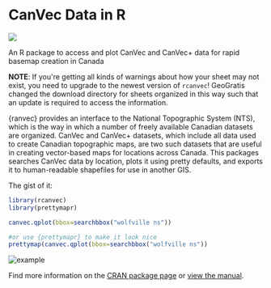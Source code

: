 # CanVec Data in R
[![](http://cranlogs.r-pkg.org/badges/rcanvec)](https://cran.r-project.org/package=rcanvec)

An R package to access and plot CanVec and CanVec+ data for rapid basemap creation in Canada

**NOTE**: If you're getting all kinds of warnings about how your sheet may not exist, you need to upgrade to the newest version of `rcanvec`! GeoGratis changed the download directory for sheets organized in this way such that an update is required to access the information. 

{ranvec} provides an interface to the National Topographic System (NTS), which is
the way in which a number of freely available Canadian datasets 
are organized. CanVec and CanVec+ datasets, which include all data used
to create Canadian topographic maps, are two such datasets that are useful
in creating vector-based maps for locations across Canada. This packages searches
CanVec data by location, plots it using pretty defaults, and exports it to
human-readable shapefiles for use in another GIS.

The gist of it:
```R
library(rcanvec)
library(prettymapr)

canvec.qplot(bbox=searchbbox("wolfville ns"))

#or use {prettymapr} to make it look nice
prettymap(canvec.qplot(bbox=searchbbox("wolfville ns"))
```
![example](https://cloud.githubusercontent.com/assets/10995762/10892282/e17317c6-8178-11e5-8c9d-b7136796bb66.png)


Find more information on the [CRAN package page](https://cran.r-project.org/package=rcanvec) or [view the manual](https://cran.r-project.org/web/packages/rcanvec/rcanvec.pdf).
